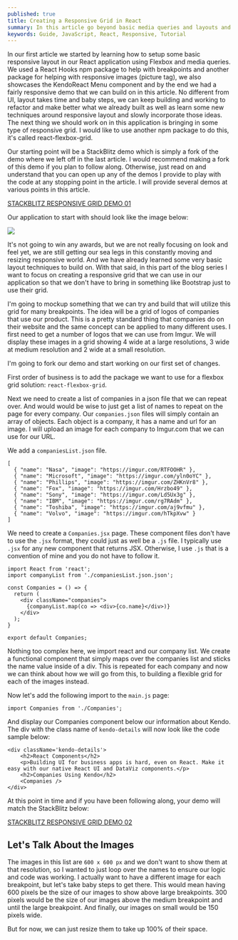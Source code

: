 ```yaml
---
published: true
title: Creating a Responsive Grid in React
summary: In this article go beyond basic media queries and layouts and leverage Flexbox to do responsive grid layouts first by hand and then using a popular React package called react-flexbox-grid!
keywords: Guide, JavaScript, React, Responsive, Tutorial 
---
```


In our first article we started by learning how to setup some basic responsive layout in our React application using Flexbox and media queries. We used a React Hooks npm package to help with breakpoints and another package for helping with responsive images (picture tag), we also showcases the KendoReact Menu component and by the end we had a fairly responsive demo that we can build on in this article. No different from UI, layout takes time and baby steps, we can keep building and working to refactor and make better what we already built as well as learn some new techniques around responsive layout and slowly incorporate those ideas. The next thing we should work on in this application is bringing in some type of responsive grid. I would like to use another npm package to do this, it's called react-flexbox-grid.

Our starting point will be a StackBlitz demo which is simply a fork of the demo where we left off in the last article. I would recommend making a fork of this demo if you plan to follow along. Otherwise, just read on and understand that you can open up any of the demos I provide to play with the code at any stopping point in the article. I will provide several demos at various points in this article.

[STACKBLITZ RESPONSIVE GRID DEMO 01](https://stackblitz.com/edit/react-responsive-grid-1)

Our application to start with should look like the image below:

![](https://i.imgur.com/etEIlNo.gif) 

It's not going to win any awards, but we are not really focusing on look and feel yet, we are still getting our sea legs in this constantly moving and resizing responsive world. And we have already learned some very basic layout techniques to build on. With that said, in this part of the blog series I want to focus on creating a responsive grid that we can use in our application so that we don't have to bring in something like Bootstrap just to use their grid.

I'm going to mockup something that we can try and build that will utilize this grid for many breakpoints. The idea will be a grid of logos of companies that use our product. This is a pretty standard thing that companies do on their website and the same concept can be applied to many different uses. I first need to get a number of logos that we can use from Imgur. We will display these images in a grid showing 4 wide at a large resolutions, 3 wide at medium resolution and 2 wide at a small resolution.

I'm going to fork our demo and start working on our first set of changes.

First order of business is to add the package we want to use for a flexbox grid solution: `react-flexbox-grid`.

Next we need to create a list of companies in a json file that we can repeat over. And would would be wise to just get a list of names to repeat on the page for every company. Our `companies.json` files will simply contain an array of objects. Each object is a company, it has a name and url for an image. I will upload an image for each company to Imgur.com that we can use for our URL.

We add a `companiesList.json` file.

```
[
  { "name": "Nasa", "image": "https://imgur.com/RTFOOHR" },
  { "name": "Microsoft", "image": "https://imgur.com/yln0oYC" },
  { "name": "Phillips", "image": "https://imgur.com/ZHKnVr8" },
  { "name": "Fox", "image": "https://imgur.com/Hrzbo49" },
  { "name": "Sony", "image": "https://imgur.com/Ld5Ux3g" },
  { "name": "IBM", "image": "https://imgur.com/rg7RAdm" },
  { "name": "Toshiba", "image": "https://imgur.com/aj9vfmu" },
  { "name": "Volvo", "image": "https://imgur.com/hTkpXvw" }
]
```

We need to create a `Companies.jsx` page. These component files don't have to use the `.jsx` format, they could just as well be a `.js` file. I typically use `.jsx` for any new component that returns JSX. Otherwise, I use `.js` that is a convention of mine and you do not have to follow it.

```
import React from 'react';
import companyList from './companiesList.json.json';

const Companies = () => {
  return (
    <div className="companies">
      {companyList.map(co => <div>{co.name}</div>)}
    </div>
  );
}

export default Companies;
```

Nothing too complex here, we import react and our company list. We create a functional component that simply maps over the companies list and sticks the name value inside of a div. This is repeated for each company and now we can think about how we will go from this, to building a flexible grid for each of the images instead.

Now let's add the following import to the `main.js` page:

```
import Companies from './Companies';
```

And display our Companies component below our information about Kendo. The div with the class name of `kendo-details` will now look like the code sample below:

```
<div className='kendo-details'>
    <h2>React Components</h2>
    <p>Building UI for business apps is hard, even on React. Make it easy with our native React UI and DataViz components.</p>
    <h2>Companies Using Kendo</h2>
    <Companies />
</div>
```

At this point in time and if you have been following along, your demo will match the StackBlitz below:

[STACKBLITZ RESPONSIVE GRID DEMO 02](https://stackblitz.com/edit/react-responsive-grid-2)

## Let's Talk About the Images

The images in this list are `600 x 600 px` and we don't want to show them at that resolution, so I wanted to just loop over the names to ensure our logic and code was working. I actually want to have a different image for each breakpoint, but let's take baby steps to get there. This would mean having 600 pixels be the size of our images to show above large breakpoints. 300 pixels would be the size of our images above the medium breakpoint and until the large breakpoint. And finally, our images on small would be 150 pixels wide.

But for now, we can just resize them to take up 100% of their space.


